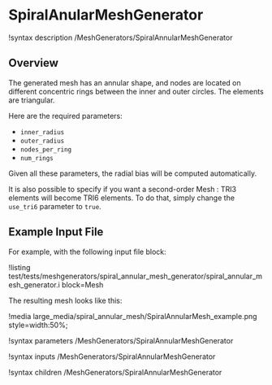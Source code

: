# SpiralAnularMeshGenerator

!syntax description /MeshGenerators/SpiralAnnularMeshGenerator

## Overview

The generated mesh has an annular shape, and nodes are located on different concentric rings between the inner and outer circles. The elements are triangular.

Here are the required parameters:

- `inner_radius`
- `outer_radius`
- `nodes_per_ring`
- `num_rings`

Given all these parameters, the radial bias will be computed automatically.

It is also possible to specify if you want a second-order Mesh : TRI3 elements will become TRI6 elements. To do that, simply change the `use_tri6` parameter to `true`.

## Example Input File

For example, with the following input file block:

!listing test/tests/meshgenerators/spiral_annular_mesh_generator/spiral_annular_mesh_generator.i block=Mesh

The resulting mesh looks like this:

!media large_media/spiral_annular_mesh/SpiralAnnularMesh_example.png
       style=width:50%;

!syntax parameters /MeshGenerators/SpiralAnnularMeshGenerator

!syntax inputs /MeshGenerators/SpiralAnnularMeshGenerator

!syntax children /MeshGenerators/SpiralAnnularMeshGenerator
